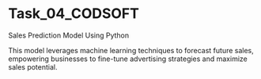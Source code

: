 # Task_04_CODSOFT

Sales Prediction Model Using Python

This model leverages machine learning techniques to forecast future sales, empowering businesses to fine-tune advertising strategies and maximize sales potential.
